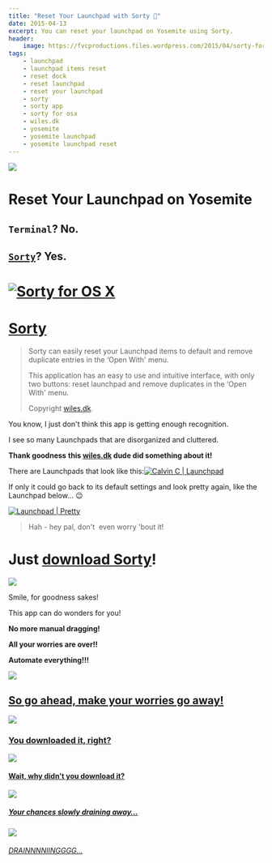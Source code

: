 ```yaml
---
title: "Reset Your Launchpad with Sorty 🔄"
date: 2015-04-13
excerpt: You can reset your launchpad on Yosemite using Sorty.
header:
    image: https://fvcproductions.files.wordpress.com/2015/04/sorty-for-os-x.png?w=1024&h=435&crop=1
tags:
    - launchpad
    - launchpad items reset
    - reset dock
    - reset launchpad
    - reset your launchpad
    - sorty
    - sorty app
    - sorty for osx
    - wiles.dk
    - yosemite
    - yosemite launchpad
    - yosemite launchpad reset
---
```


![](https://img.informer.com/icons_mac/png/48/297/297271.png)

Reset Your Launchpad on Yosemite
================================

`Terminal`? No.
---------------

[`Sorty`](https://wiles.dk/ "Sorty for OSX")? Yes.
-------------------------------------------------

[![Sorty for OS X](https://fvcproductions.files.wordpress.com/2015/04/sorty-for-os-x.png)](https://fvcproductions.files.wordpress.com/2015/04/sorty-for-os-x.png)
===============================================================================================================================================================================

[Sorty](https://wiles.dk/ "Sorty for OSX")
=========================================

> Sorty can easily reset your Launchpad items to default and remove
> duplicate entries in the ‘Open With' menu.
>
> This application has an easy to use and intuitive interface, with only
> two buttons: reset launchpad and remove duplicates in the ‘Open With'
> menu.
>
> Copyright [wiles.dk](https://wiles.dk/ "Wiles.dk").

You know, I just don't think this app is getting enough recognition.

I see so many Launchpads that are disorganized and cluttered.

**Thank goodness** **this [wiles.dk](https://wiles.dk/ "Wiles.dk") dude
did something about it!**

There are Launchpads that look like this:[![Calvin C |
Launchpad](https://fvcproductions.files.wordpress.com/2015/04/screen-shot-2015-04-13-at-11-30-06-am.png)](https://fvcproductions.files.wordpress.com/2015/04/screen-shot-2015-04-13-at-11-30-06-am.png)

If only it could go back to its default settings and look pretty again,
like the Launchpad below… :wink:

[![Launchpad |
Pretty](https://fvcproductions.files.wordpress.com/2015/04/screenshot-2015-04-13-22-36-38.png)](https://fvcproductions.files.wordpress.com/2015/04/screenshot-2015-04-13-22-36-38.png)

> Hah - hey pal, don't  even worry 'bout it!

Just [download Sorty](https://wiles.dk/ "Sorty for OS X")!
=========================================================

![](https://www.quickmeme.com/img/f0/f0dde7807d61217dd7acc9b55667c2320e46fe62fcf1d95714f0fb563280d18f.jpg)

Smile, for goodness sakes!

This app can do wonders for you!

**No more manual dragging!**

**All your worries are over!!**

**Automate everything!!!**

![](https://fvcproductions.files.wordpress.com/2015/04/012c4-littlekidhappy.png)

[So go ahead, make your worries go away!](https://wiles.dk/ "Sorty for OS X")
----------------------------------------------------------------------------

![](https://i0.kym-cdn.com/photos/images/masonry/000/259/943/694.png)

### [You downloaded it, right?](https://wiles.dk/ "Sorty for OS X")

![](https://imgflip.com/s/meme/Jackie-Chan-WTF.jpg)

#### [Wait, why didn't you download it?](https://wiles.dk/ "Sorty for OS X")

![](https://40.media.tumblr.com/tumblr_lxsx4pAafb1qfu4tho1_500.png)

##### [Your chances slowly draining away…](https://wiles.dk/ "Sorty for OS X")

![](https://s-media-cache-ak0.pinimg.com/originals/45/55/e7/4555e732a56e8faa1bd65aacac7cae3e.jpg)

###### [DRAINNNNIINGGGG…](https://wiles.dk/ "Sorty for OS X")
